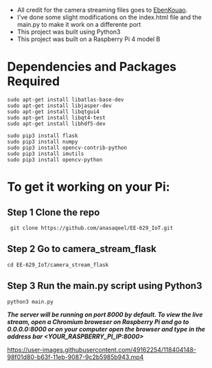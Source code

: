 - All credit for the camera streaming files goes to [EbenKouao](https://github.com/EbenKouao). 
- I've done some slight modifications on the index.html file and the main.py to make it work on a differente port
- This project was built using Python3
- This project was built on a Raspberry Pi 4 model B

# Dependencies and Packages Required

```
sudo apt-get install libatlas-base-dev
sudo apt-get install libjasper-dev
sudo apt-get install libqtgui4 
sudo apt-get install libqt4-test
sudo apt-get install libhdf5-dev

sudo pip3 install flask
sudo pip3 install numpy
sudo pip3 install opencv-contrib-python
sudo pip3 install imutils
sudo pip3 install opencv-python
```
# To get it working on your Pi:
## Step 1 Clone the repo
` git clone https://github.com/anasaqeel/EE-629_IoT.git`

## Step 2 Go to camera_stream_flask
`cd EE-629_IoT/camera_stream_flask`

## Step 3 Run the main.py script using Python3
`python3 main.py`

***The server will be running on port 8000 by default. To view the live stream, open a Chromium broweser on Raspberry Pi and go to 0.0.0.0:8000 or on your computer open the browser and type in the address bar <YOUR_RASPBERRY_PI_IP:8000>***

https://user-images.githubusercontent.com/49162254/118404148-98f01d80-b63f-11eb-9087-9c2b5985b943.mp4

